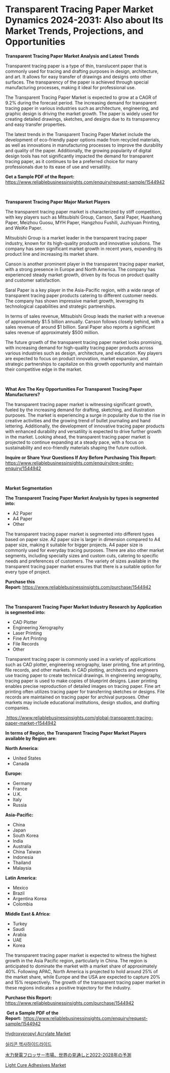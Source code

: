 <p><h1>Transparent Tracing Paper Market Dynamics 2024-2031: Also about Its Market Trends, Projections, and Opportunities</h1></p><p><strong>Transparent Tracing Paper Market Analysis and Latest Trends</strong></p>
<p><p>Transparent tracing paper is a type of thin, translucent paper that is commonly used for tracing and drafting purposes in design, architecture, and art. It allows for easy transfer of drawings and designs onto other surfaces. The transparency of the paper is achieved through special manufacturing processes, making it ideal for professional use.</p><p>The Transparent Tracing Paper Market is expected to grow at a CAGR of 9.2% during the forecast period. The increasing demand for transparent tracing paper in various industries such as architecture, engineering, and graphic design is driving the market growth. The paper is widely used for creating detailed drawings, sketches, and designs due to its transparency and easy transfer properties.</p><p>The latest trends in the Transparent Tracing Paper Market include the development of eco-friendly paper options made from recycled materials, as well as innovations in manufacturing processes to improve the durability and quality of the paper. Additionally, the growing popularity of digital design tools has not significantly impacted the demand for transparent tracing paper, as it continues to be a preferred choice for many professionals due to its ease of use and versatility.</p></p>
<p><strong>Get a Sample PDF of the Report:&nbsp;</strong> <a href="https://www.reliablebusinessinsights.com/enquiry/request-sample/1544942">https://www.reliablebusinessinsights.com/enquiry/request-sample/1544942</a></p>
<p>&nbsp;</p>
<p><strong>Transparent Tracing Paper Major Market Players</strong></p>
<p><p>The transparent tracing paper market is characterized by stiff competition, with key players such as Mitsubishi Group, Canson, Saral Paper, Huashang Paper, Meizhou Guosu, MYH Paper, Hangzhou Fushili, Juzhiyuan Printing, and WeiKe Paper. </p><p>Mitsubishi Group is a market leader in the transparent tracing paper industry, known for its high-quality products and innovative solutions. The company has seen significant market growth in recent years, expanding its product line and increasing its market share.</p><p>Canson is another prominent player in the transparent tracing paper market, with a strong presence in Europe and North America. The company has experienced steady market growth, driven by its focus on product quality and customer satisfaction.</p><p>Saral Paper is a key player in the Asia-Pacific region, with a wide range of transparent tracing paper products catering to different customer needs. The company has shown impressive market growth, leveraging its technological capabilities and strategic partnerships.</p><p>In terms of sales revenue, Mitsubishi Group leads the market with a revenue of approximately $1.5 billion annually. Canson follows closely behind, with a sales revenue of around $1 billion. Saral Paper also reports a significant sales revenue of approximately $500 million.</p><p>The future growth of the transparent tracing paper market looks promising, with increasing demand for high-quality tracing paper products across various industries such as design, architecture, and education. Key players are expected to focus on product innovation, market expansion, and strategic partnerships to capitalize on this growth opportunity and maintain their competitive edge in the market.</p></p>
<p>&nbsp;</p>
<p><strong>What Are The Key Opportunities For Transparent Tracing Paper Manufacturers?</strong></p>
<p><p>The transparent tracing paper market is witnessing significant growth, fueled by the increasing demand for drafting, sketching, and illustration purposes. The market is experiencing a surge in popularity due to the rise in creative activities and the growing trend of bullet journaling and hand lettering. Additionally, the development of innovative tracing paper products with enhanced durability and versatility is expected to drive further growth in the market. Looking ahead, the transparent tracing paper market is projected to continue expanding at a steady pace, with a focus on sustainability and eco-friendly materials shaping the future outlook.</p></p>
<p><strong>Inquire or Share Your Questions If Any Before Purchasing This Report:</strong> <a href="https://www.reliablebusinessinsights.com/enquiry/pre-order-enquiry/1544942">https://www.reliablebusinessinsights.com/enquiry/pre-order-enquiry/1544942</a></p>
<p>&nbsp;</p>
<p><strong>Market Segmentation</strong></p>
<p><strong>The Transparent Tracing Paper Market Analysis by types is segmented into:</strong></p>
<p><ul><li>A2 Paper</li><li>A4 Paper</li><li>Other</li></ul></p>
<p><p>The transparent tracing paper market is segmented into different types based on paper size. A2 paper size is larger in dimension compared to A4 paper size, making it suitable for bigger projects. A4 paper size is commonly used for everyday tracing purposes. There are also other market segments, including specialty sizes and custom cuts, catering to specific needs and preferences of customers. The variety of sizes available in the transparent tracing paper market ensures that there is a suitable option for every type of project.</p></p>
<p><strong>Purchase this Report:&nbsp;</strong><a href="https://www.reliablebusinessinsights.com/purchase/1544942">https://www.reliablebusinessinsights.com/purchase/1544942</a></p>
<p>&nbsp;</p>
<p><strong>The Transparent Tracing Paper Market Industry Research by Application is segmented into:</strong></p>
<p><ul><li>CAD Plotter</li><li>Engineering Xerography</li><li>Laser Printing</li><li>Fine Art Printing</li><li>File Records</li><li>Other</li></ul></p>
<p><p>Transparent tracing paper is commonly used in a variety of applications such as CAD plotter, engineering xerography, laser printing, fine art printing, file records, and other markets. In CAD plotting, architects and engineers use tracing paper to create technical drawings. In engineering xerography, tracing paper is used to make copies of blueprint designs. Laser printing enables precise reproduction of detailed images on tracing paper. Fine art printing often utilizes tracing paper for transferring sketches or designs. File records are maintained on tracing paper for archival purposes. Other markets may include educational institutions, design studios, and drafting companies.</p></p>
<p><a href="https://www.reliablebusinessinsights.com/global-transparent-tracing-paper-market-r1544942">&nbsp;https://www.reliablebusinessinsights.com/global-transparent-tracing-paper-market-r1544942</a></p>
<p><strong>In terms of Region, the Transparent Tracing Paper Market Players available by Region are:</strong></p>
<p>
    <p> <strong> North America: </strong>
        <ul>
            <li>United States</li>
            <li>Canada</li>
        </ul>
        </p> 
    <p> <strong> Europe: </strong>
        <ul>
            <li>Germany</li>
            <li>France</li>
            <li>U.K.</li>
            <li>Italy</li>
            <li>Russia</li>
        </ul>
        </p> 
    <p> <strong> Asia-Pacific: </strong>
        <ul>
            <li>China</li>
            <li>Japan</li>
            <li>South Korea</li>
            <li>India</li>
            <li>Australia</li>
            <li>China Taiwan</li>
            <li>Indonesia</li>
            <li>Thailand</li>
            <li>Malaysia</li>
        </ul>
        </p> 
    <p> <strong> Latin America: </strong>
        <ul>
            <li>Mexico</li>
            <li>Brazil</li>
            <li>Argentina Korea</li>
            <li>Colombia</li>
        </ul>
        </p> 
    <p> <strong> Middle East & Africa: </strong>
        <ul>
            <li>Turkey</li>
            <li>Saudi</li>
            <li>Arabia</li>
            <li>UAE</li>
            <li>Korea</li>
        </ul>
    </p>
    </p>
<p><p>The transparent tracing paper market is expected to witness the highest growth in the Asia Pacific region, particularly in China. The region is anticipated to dominate the market with a market share of approximately 40%. Following APAC, North America is projected to hold around 25% of the market share, while Europe and the USA are expected to capture 20% and 15% respectively. The growth of the transparent tracing paper market in these regions indicates a positive trajectory for the industry.</p></p>
<p><strong>Purchase this Report: </strong><a href="https://www.reliablebusinessinsights.com/purchase/1544942">https://www.reliablebusinessinsights.com/purchase/1544942</a></p>
<p>&nbsp;<strong>Get a Sample PDF of the Report:&nbsp;&nbsp;</strong><a href="https://www.reliablebusinessinsights.com/enquiry/request-sample/1544942">https://www.reliablebusinessinsights.com/enquiry/request-sample/1544942</a></p>
<p><strong></strong></p>
<p><p><a href="https://github.com/Angelnienowdseej3e45z3p8c/Market-Research-Report-List-2/blob/main/hydroxypropyl-acrylate-market.md">Hydroxypropyl Acrylate Market</a></p><p><a href="https://github.com/hxzi07639916/Market-Research-Report-List-2/blob/main/8909004118937.md">실리콘 헥사하이드라이드</a></p><p><a href="https://github.com/TerrellConn/Market-Research-Report-List-1/blob/main/6037637130592.md">水力発電フロッサー市場、世界の見通しと2022-2028年の予測</a></p><p><a href="https://github.com/angeliabkratze/Market-Research-Report-List-1/blob/main/light-cure-adhesives-market.md">Light Cure Adhesives Market</a></p></p>